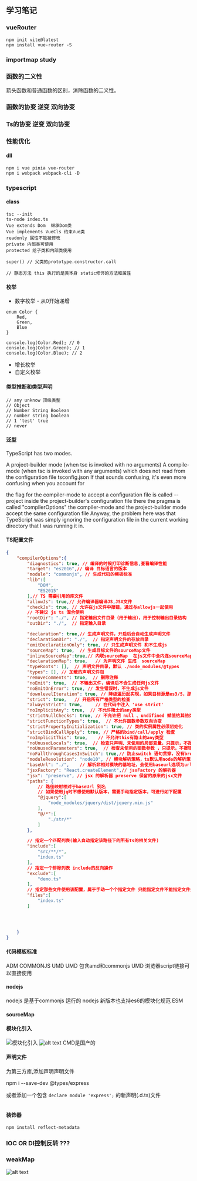 ## 学习笔记
### vueRouter
```
npm init vite@latest
npm install vue-router -S
```
### importmap study
### 函数的二义性
箭头函数和普通函数的区别，消除函数的二义性。

### 函数的协变 逆变 双向协变


### Ts的协变 逆变 双向协变

### 性能优化
#### dll

```
npm i vue pinia vue-router
npm i webpack webpack-cli -D
```

### typescript
#### class

```
tsc --init
ts-node index.ts
Vue extends Dom  继承Dom类
Vue implements VueCls 约束Vue类
readonly 属性不能被修改
private 内部类可使用
protected 给子类和内部类使用

super() // 父类的prototype.constructor.call

// 静态方法 this 执行的是类本身 static修饰的方法和属性
```

#### 枚举
- 数字枚举 - 从0开始递增
```
enum Color {
    Red,
    Green,
    Blue
}

console.log(Color.Red); // 0
console.log(Color.Green); // 1
console.log(Color.Blue); // 2
```
- 增长枚举
- 自定义枚举


#### 类型推断和类型声明
```
// any unknow 顶级类型
// Object
// Number String Boolean
// number string boolean 
// 1 'test' true
// never
```

#### 泛型
TypeScript has two modes.

A project-builder mode (when tsc is invoked with no arguments)
A compile-mode (when tsc is invoked with any arguments) which does not read from the configuration file tsconfig.json
If that sounds confusing, it's even more confusing when you account for

the flag for the compiler-mode to accept a configuration file is called --project
inside the project-builder's configuration file there the pragma is called "compilerOptions"
the compiler-mode and the project-builder mode accept the same configuration file
Anyway, the problem here was that TypeScript was simply ignoring the configuration file in the current working directory that I was running it in.


#### TS配置文件
```json
{
    "compilerOptions":{
        "diagnostics": true, // 编译的时候打印诊断信息,查看编译性能 
        "target": "es2016",// 编译 目标语言的版本
        "module": "commonjs", // 生成代码的模板标准
        "lib":[
            "DOM",
            "ES2015"
        ],// TS 需要引用的库文件 
        "allowJs": true,// 允许编译器编译JS,JSX文件
        "checkJs": true, // 允许在js文件中报错，通过与allowjs一起使用  
        // 不建议 js ts 混合使用
        "rootDir": "./", // 指定输出文件目录（用于输出），用于控制输出目录结构   
        "outDir": "./",  // 指定输入目录

        "declaration": true,// 生成声明文件，开启后会自动生成声明文件
        "declarationDir": "./",  // 指定声明文件的存放目录
        "emitDeclarationOnly": true, // 只生成声明文件 和不生成js
        "sourceMap": true,  // 生成目标文件的sourceMap文件
        "inlineSourceMap":true,// 内联sourceMap  在js文件中会内连sourceMap的相关信息
        "declarationMap": true,   // 为声明文件 生成  sourceMap
        "typeRoots": [],  // 声明文件目录，默认 ./node_modules/@types
        "types": [], // 加载的声明文件包
        "removeComments": true,  // 删除注释
        "noEmit": true,  // 不输出文件，编译后不会生成任何js文件
        "noEmitOnError": true, // 发生错误时，不生成js文件
        "downlevelIteration": true, // 降级遍历起实现，如果目标源是es3/5，那么遍历器会有降级的实现
        "strict": true,   // 开启所有严格类型的检查
        "alwaysStrict": true,     // 在代码中注入 'use strict'
        "noImplicitAny": true,  // 不允许隐士的any类型
        "strictNullChecks": true, // 不允许把 null 、undifined 赋值给其他类型的变量
        "strictFunctionTypes": true,  // 不允许函数参数双向协变
        "strictPropertyInitialization": true, // 类的实例属性必须初始化
        "strictBindCallApply": true, // 严格的bind/call/apply 检查
        "noImplicitThis": true,    // 不允许this有隐士的any类型
        "noUnusedLocals": true,  // 检查只声明、未使用的局部变量，只提示，不报错。
        "noUnusedParameters": true,  // 检查未使用的函数参数 ，只提示，不报错。
        "noFallthroughCasesInSwitch": true,// 防止switch 语句贯穿，没有break语句后面不会执行
        "moduleResolution": "node10", // 模块解析策略，ts默认用node的解析策略，即相对方式的导入
        "baseUrl": "./",    // 解析非相对模块的基地址，会使用baseurl选项为url的路径，默认是当前目录
        "jsxFactory": "React.createElement",// jsxFactory 的解析器
        "jsx": "preserve", // jsx 的解析器 preserve 保留的原来的jsx文件
        "paths": {
            // 路径映射相对于baseUrl 别名
            // 如果使用jq时不想使用默认版本，需要手动指定版本，可进行如下配置
            "@jquery":[
                "node_modules/jquery/dist/jquery.min.js"
            ],
            "@/*":[
                "./str/*"
            ]
        },  

        // 指定一个匹配列表(输入自动指定该路径下的所有ts的相关文件)
        "include":[
            "src/**/*",
            "index.ts"
        ],
        // 指定一个排除列表 include的反向操作
        "exclude":[
            "demo.ts"
        ],
        // 指定那些文件使用该配置，属于手动一个个指定文件 只能指定文件不能指定文件夹
        "files":[
            "index.ts"
        ]




    }
}
```

#### 代码模板标准
ADM COMMONJS UMD
UMD 包含amd和commonjs
UMD 浏览器script链接可以直接使用
#### nodejs 
nodejs 是基于commonjs 运行的
nodejs 新版本也支持es6的模块化规范 ESM

#### sourceMap

#### 模块化引入
![模块化引入](imgs/image.png)
![alt text](<imgs/image copy.png>)
CMD是国产的


#### 声明文件
为第三方库,添加声明声明文件

npm i --save-dev @types/express

或者添加一个包含 `declare module 'express';` 的新声明(.d.ts)文件
```js
```

#### 装饰器
```
npm install reflect-metadata
```


### IOC OR DI控制反转 ???

### weakMap
![alt text](<imgs/image copy 2.png>)


